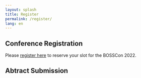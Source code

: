 ```yaml
---
layout: splash
title: Register
permalink: /register/
lang: en
---
```


## Conference Registration

Please [register here](https://www.eventbrite.com/e/bioinformatics-and-open-science-skills-conference-2022-tickets-289432679937) to reserve your slot for the BOSSCon 2022. 

## Abtract Submission

<Add a call for abstract submissions>
